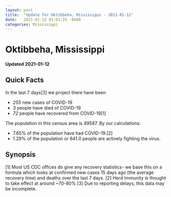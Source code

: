 ```yaml
---
layout: post
title:  "Update for Oktibbeha, Mississippi - 2021-01-12"
date:   2021-01-12 01:01:29 -0600
categories: Mississippi
---
```


# Oktibbeha, Mississippi
#### Updated 2021-01-12

## Quick Facts

In the last 7 days[3] we project there have been
- *255* new cases of COVID-19
- *3* people have died of COVID-19
- *72* people have recovered from COVID-19[1]

The population in this census area is 49587. By our calculations:
- 7.65% of the population have had COVID-19.[2]
- 1.29% of the population or 641.0 people are actively fighting the virus.

## Synopsis




[1] Most US CDC offices do give any recovery statistics- we base this on a formula which looks at confirmed new cases
15 days ago (the average recovery time) and deaths over the last 7 days.
[2] Herd Immunity is thought to take effect at around ~70-80%
[3] Due to reporting delays, this data may be incomplete. 
    